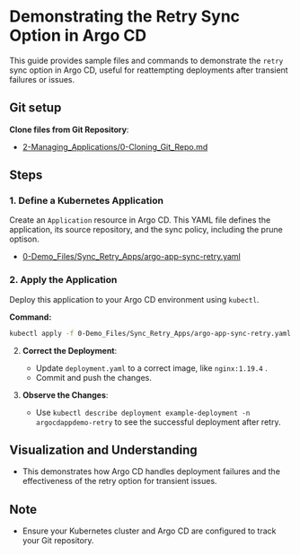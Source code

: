 
# Demonstrating the Retry Sync Option in Argo CD

This guide provides sample files and commands to demonstrate the `retry` sync option in Argo CD, useful for reattempting deployments after transient failures or issues.

## Git setup
**Clone files from Git Repository**:
   - [2-Managing_Applications/0-Cloning_Git_Repo.md](https://github.com/NguyenDuong21/ArgoCD-Complete-Master-Course/blob/main/2-Managing_Applications/0-Cloning_Git_Repo.md)

## Steps

### 1. Define a Kubernetes Application
Create an `Application` resource in Argo CD. This YAML file defines the application, its source repository, and the sync policy, including the prune optison.

- [0-Demo_Files/Sync_Retry_Apps/argo-app-sync-retry.yaml](https://github.com/NguyenDuong21/ArgoCD-Complete-Master-Course/blob/main/0-Demo_Files/Sync_Retry_Apps/argo-app-sync-retry.yaml)

### 2. Apply the Application
Deploy this application to your Argo CD environment using `kubectl`.

**Command:**
```bash
kubectl apply -f 0-Demo_Files/Sync_Retry_Apps/argo-app-sync-retry.yaml
```




2. **Correct the Deployment**:
   - Update `deployment.yaml` to a correct image, like `nginx:1.19.4` .
   - Commit and push the changes.

3. **Observe the Changes**:
   - Use `kubectl describe deployment example-deployment -n argocdappdemo-retry` to see the successful deployment after retry.

## Visualization and Understanding

- This demonstrates how Argo CD handles deployment failures and the effectiveness of the retry option for transient issues.

## Note

- Ensure your Kubernetes cluster and Argo CD are configured to track your Git repository.

